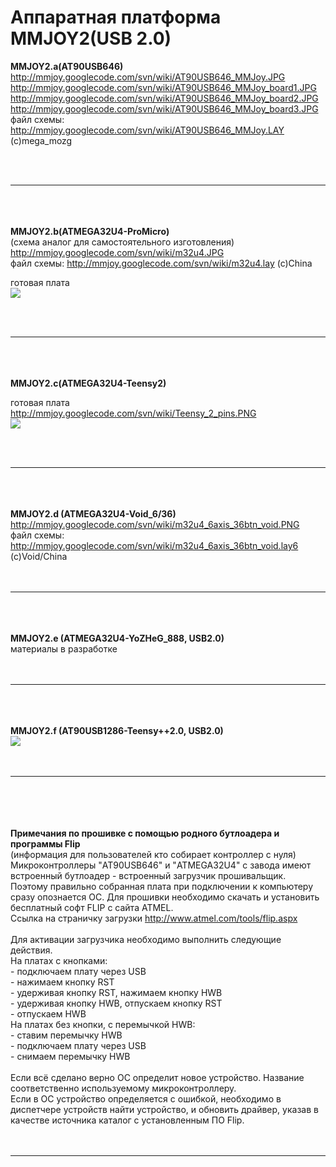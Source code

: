 # Аппаратная платформа MMJOY2(USB 2.0) #

**MMJOY2.a(AT90USB646)**<br>
<a href='http://mmjoy.googlecode.com/svn/wiki/AT90USB646_MMJoy.JPG'>http://mmjoy.googlecode.com/svn/wiki/AT90USB646_MMJoy.JPG</a><br>
<a href='http://mmjoy.googlecode.com/svn/wiki/AT90USB646_MMJoy_board1.JPG'>http://mmjoy.googlecode.com/svn/wiki/AT90USB646_MMJoy_board1.JPG</a><br>
<a href='http://mmjoy.googlecode.com/svn/wiki/AT90USB646_MMJoy_board2.JPG'>http://mmjoy.googlecode.com/svn/wiki/AT90USB646_MMJoy_board2.JPG</a><br>
<a href='http://mmjoy.googlecode.com/svn/wiki/AT90USB646_MMJoy_board3.JPG'>http://mmjoy.googlecode.com/svn/wiki/AT90USB646_MMJoy_board3.JPG</a><br>
файл схемы: <a href='http://mmjoy.googlecode.com/svn/wiki/AT90USB646_MMJoy.LAY'>http://mmjoy.googlecode.com/svn/wiki/AT90USB646_MMJoy.LAY</a> (c)mega_mozg<br>


<br>
<br>
<hr><br>
<br>
<br>
<b>MMJOY2.b(ATMEGA32U4-ProMicro)</b><br>
(схема аналог для самостоятельного изготовления)<br>
<a href='http://mmjoy.googlecode.com/svn/wiki/m32u4.JPG'>http://mmjoy.googlecode.com/svn/wiki/m32u4.JPG</a><br>
файл схемы: <a href='http://mmjoy.googlecode.com/svn/wiki/m32u4.lay'>http://mmjoy.googlecode.com/svn/wiki/m32u4.lay</a> (c)China<br>

готовая плата<br>
<img src='http://mmjoy.googlecode.com/svn/wiki/ProMicro.jpg' /><br>


<br>
<br>
<hr><br>
<br>
<br>
<b>MMJOY2.c(ATMEGA32U4-Teensy2)</b><br>

готовая плата<br>
<a href='http://mmjoy.googlecode.com/svn/wiki/Teensy_2_pins.PNG'>http://mmjoy.googlecode.com/svn/wiki/Teensy_2_pins.PNG</a><br>
<img src='http://mmjoy.googlecode.com/svn/wiki/Teensy_2_pins_joy.png' /><br>


<br>
<br>
<hr><br>
<br>
<br>
<b>MMJOY2.d (ATMEGA32U4-Void_6/36)</b><br>
<a href='http://mmjoy.googlecode.com/svn/wiki/m32u4_6axis_36btn_void.PNG'>http://mmjoy.googlecode.com/svn/wiki/m32u4_6axis_36btn_void.PNG</a><br>
файл схемы: <a href='http://mmjoy.googlecode.com/svn/wiki/m32u4_6axis_36btn_void.lay6'>http://mmjoy.googlecode.com/svn/wiki/m32u4_6axis_36btn_void.lay6</a> (c)Void/China<br>

<br>
<br>
<hr><br>
<br>
<br>
<b>MMJOY2.e (ATMEGA32U4-YoZHeG_888, USB2.0)</b><br>
материалы в разработке<br>

<br>
<br>
<hr><br>
<br>
<br>
<b>MMJOY2.f (AT90USB1286-Teensy++2.0, USB2.0)</b><br>
<img src='http://mmjoy.googlecode.com/svn/wiki/Teensy++_2_pins_joy.png' /><br>
<br>
<br>
<hr><br>
<br>
<br>
<br>
<b>Примечания по прошивке с помощью родного бутлоадера и программы Flip</b><br>
(информация для пользователей кто собирает контроллер с нуля)<br>
Микроконтроллеры "AT90USB646" и "ATMEGA32U4" с завода имеют встроенный бутлоадер - встроенный загрузчик прошивальщик. Поэтому правильно собранная плата при подключении к компьютеру сразу опознается ОС. Для прошивки необходимо скачать и установить бесплатный софт FLIP с сайта ATMEL.<br>
Ссылка на страничку загрузки <a href='http://www.atmel.com/tools/flip.aspx'>http://www.atmel.com/tools/flip.aspx</a><br>
<br>
Для активации загрузчика необходимо выполнить следующие действия.<br>
На платах с кнопками:<br>
- подключаем плату через USB<br>
- нажимаем кнопку RST<br>
- удерживая кнопку RST, нажимаем кнопку HWB<br>
- удерживая кнопку HWB, отпускаем кнопку RST<br>
- отпускаем HWB<br>
На платах без кнопки, с перемычкой HWB:<br>
- ставим перемычку HWB<br>
- подключаем плату через USB<br>
- снимаем перемычку HWB<br>
<br>
Если всё сделано верно ОС определит новое устройство. Название соответственно используемому микроконтроллеру.<br>
Если в ОС устройство определяется с ошибкой, необходимо в диспетчере устройств найти устройство, и обновить драйвер, указав в качестве источника каталог с установленным ПО Flip.<br>
<br>
<br>
<hr><br>
<br>

